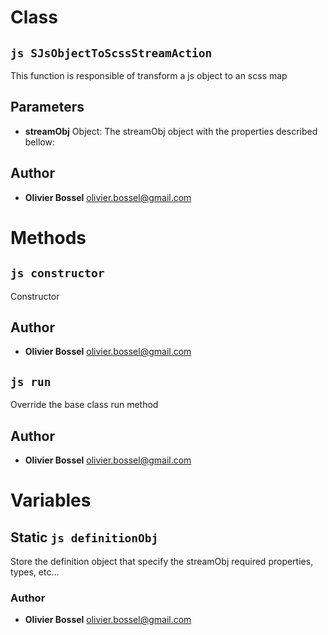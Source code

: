 
# Class


## ```js SJsObjectToScssStreamAction ```


This function is responsible of transform a js object to an scss map

## Parameters

- **streamObj**  Object: The streamObj object with the properties described bellow:




## Author
- **Olivier Bossel** <a href="mailto:olivier.bossel@gmail.com">olivier.bossel@gmail.com</a> 


# Methods


## ```js constructor ```


Constructor




## Author
- **Olivier Bossel** <a href="mailto:olivier.bossel@gmail.com">olivier.bossel@gmail.com</a> 



## ```js run ```


Override the base class run method




## Author
- **Olivier Bossel** <a href="mailto:olivier.bossel@gmail.com">olivier.bossel@gmail.com</a> 


# Variables


## Static ```js definitionObj ```


Store the definition object that specify the streamObj required properties, types, etc...



### Author
- **Olivier Bossel** <a href="mailto:olivier.bossel@gmail.com">olivier.bossel@gmail.com</a> 

